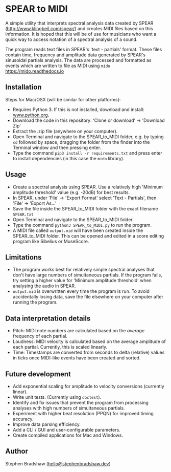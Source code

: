 # SPEAR to MIDI

A simple utility that interprets spectral analysis data created by SPEAR (http://www.klingbeil.com/spear/) and creates MIDI files based on this information. It is hoped that this will be of use for musicians who want a quick way to access notation of a spectral analysis of a sound.

The program reads text files in SPEAR's 'text - partials' format. These files contain time, frequency and amplitude data generated by SPEAR's sinusoidal partials analysis. The data are processed and formatted as events which are written to file as MIDI using `mido` https://mido.readthedocs.io

## Installation
Steps for Mac/OSX (will be similar for other platforms):
* Requires Python 3. If this is not installed, download and install: www.python.org.
* Download the code in this repository: 'Clone or download' -> 'Download Zip'
* Extract the .zip  file (anywhere on your computer).
* Open Terminal and navigate to the SPEAR_to_MIDI folder, e.g. by typing `cd` followed by space, dragging the folder from the finder into the Terminal window and then pressing enter.
* Type the command `pip3 install -r requirements.txt` and press enter to install dependencies (in this case the `mido` library).

## Usage
* Create a spectral analysis using SPEAR. Use a relatively high 'Minimum amplitude threshold' value (e.g. -20dB) for best results.
* In SPEAR, under 'File' -> 'Export Format' select 'Text - Partials', then 'File' -> 'Export As...'
* Save the file inside the SPEAR_to_MIDI folder with the exact filename `SPEAR.txt`
* Open Terminal and navigate to the SPEAR_to_MIDI folder.
* Type the command `python3 SPEAR_to_MIDI.py` to run the program.
* A MIDI file called `output.mid` will have been created inside the SPEAR_to_MIDI folder. This can be opened and edited in a score editing program like Sibelius or MuseScore.

## Limitations

* The program works best for relatively simple spectral analyses that don't have large numbers of simultaneous partials. If the program fails, try setting a higher value for 'Minimum amplitude threshold' when analysing the audio in SPEAR.
* `output.mid` is overwritten every time the program is run. To avoid accidentally losing data, save the file elsewhere on your computer after running the program.

## Data interpretation details

* Pitch: MIDI note numbers are calculated based on the *average* frequency of each partial.
* Loudness: MIDI velocity is calculated based on the average amplitude of each partial. Currently, this is scaled linearly.
* Time: Timestamps are converted from seconds to delta (relative) values in ticks once MIDI-like events have been created and sorted.

## Future development
* Add exponential scaling for amplitude to velocity conversions (currently linear).
* Write unit tests. (Currently using `doctest`).
* Identify and fix issues that prevent the program from processing analyses with high numbers of simultaneous partials.
* Experiment with higher beat resolution (PPQN) for improved timing accuracy.
* Improve data parsing efficiency.
* Add a CLI / GUI and user-configurable parameters.
* Create compiled applications for Mac and Windows.

## Author
Stephen Bradshaw (hello@stephenbradshaw.dev)
